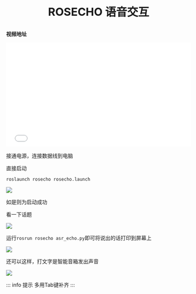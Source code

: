 <p style="font-size:30px; font-weight: bolder; text-align:center "> ROSECHO 语音交互</p>

**视频地址**

<div style="position: relative; padding-bottom: 56.25%; height: 0;">
  <iframe src="//player.bilibili.com/player.html?aid=464075821&bvid=BV1tL411u7xr&cid=439017134&p=1&autoplay=0" frameborder="no" scrolling="no" 
    style="position: absolute; top: 0; left: 0; width: 100%; height: 100%;"></iframe>
</div>

接通电源，连接数据线到电脑

直接启动

```shell
roslaunch rosecho rosecho.launch
```
![](https://img.kancloud.cn/ab/22/ab22416ef9ca19127f810fdb63e93db8_735x488.png)

如是则为启动成功

看一下话题

![](https://img.kancloud.cn/8e/82/8e82c874615abe03fd19b302d126a11b_732x487.png)

运行`rosrun rosecho asr_echo.py`即可将说出的话打印到屏幕上

![](https://img.kancloud.cn/16/97/16978d363950ff6fd8b5bf0b1945c5e6_950x181.png)

还可以这样，打文字是智能音箱发出声音

![](https://img.kancloud.cn/5f/00/5f007e853ebf64d05c4133d851688657_736x267.png)

::: info 提示
多用Tab键补齐
:::